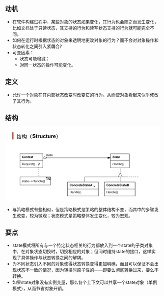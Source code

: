 ## 动机

- 在软件构建过程中，某些对象的状态如果变化，其行为也会随之而发生变化，比如文档处于只读状态，其支持的行为和读写状态支持的行为就可能完全不同。
- 如何在运行时根据状态的对象来透明地更改对象的行为？而不会对对象操作和状态转化之间引入紧耦合?
- 可变因素：
  - 状态可能增减；
  - 对同一状态的操作可能变化。

## 定义

- 允许一个对象在其内部状态改变时改变它的行为。从而使对象看起来似乎修改了其行为。

## 结构

![1558694747636](1_状态模式.assets/1558694747636.png)

- 与策略模式有些相似，但是策略模式是策略的整体结构不变，而其中的步骤发生改变，较为微观；状态模式是策略整体发生变化，较为宏观。

## 要点

- state模式将所有与一个特定状态相关的行为都放入到一个state的子类对象中，在对象状态切换时，切换相应的对象；但同时维持state的接口，这样实现了具体操作与状态转换之间的解耦。
- 为不同状态引入不同的对象使得状态转换变得更加明确，而且可以保证不会出现状态不一致的情况，因为转换时原子性的——即要么彻底转换过来，要么不转换。
- 如果state对象没有实例变量，那么各个上下文可以共享一个state对象（单例模式），从而节省对象开销。